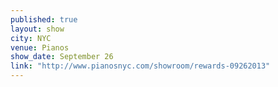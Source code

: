 ```yaml
---
published: true
layout: show
city: NYC
venue: Pianos
show_date: September 26
link: "http://www.pianosnyc.com/showroom/rewards-09262013"
---
```


